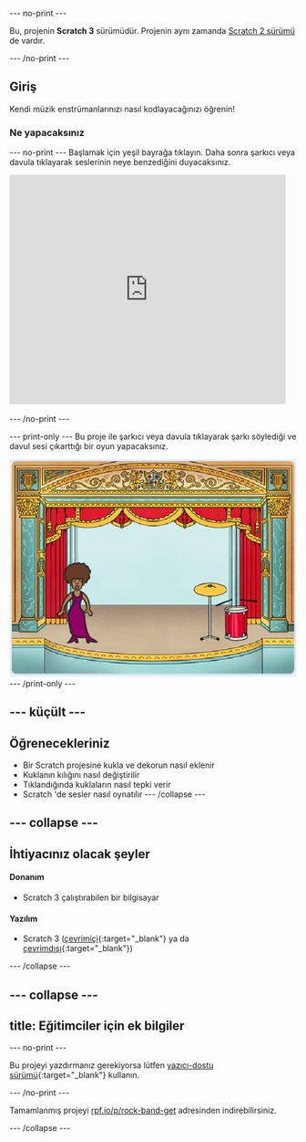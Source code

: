 \--- no-print \---

Bu, projenin **Scratch 3** sürümüdür. Projenin aynı zamanda [Scratch 2 sürümü](https://projects.raspberrypi.org/en/projects/rock-band-scratch2) de vardır.

\--- /no-print \---

## Giriş

Kendi müzik enstrümanlarınızı nasıl kodlayacağınızı öğrenin!

### Ne yapacaksınız

\--- no-print \--- Başlamak için yeşil bayrağa tıklayın. Daha sonra şarkıcı veya davula tıklayarak seslerinin neye benzediğini duyacaksınız.

<div class="scratch-preview">
  <iframe allowtransparency="true" width="485" height="402" src="https://scratch.mit.edu/projects/embed/276872220/?autostart=false" frameborder="0" scrolling="no"></iframe>
</div>

\--- /no-print \---

\--- print-only \--- Bu proje ile şarkıcı veya davula tıklayarak şarkı söylediği ve davul sesi çıkarttığı bir oyun yapacaksınız.

![oyun ekran alıntısı](images/demo.png) \--- /print-only \---

## \--- küçült \---

## Öğrenecekleriniz

+ Bir Scratch projesine kukla ve dekorun nasıl eklenir
+ Kuklanın kılığını nasıl değiştirilir
+ Tıklandığında kuklaların nasıl tepki verir
+ Scratch 'de sesler nasıl oynatılır \--- /collapse \---

## \--- collapse \---

## İhtiyacınız olacak şeyler

#### Donanım

+ Scratch 3 çalıştırabilen bir bilgisayar

#### Yazılım

+ Scratch 3 ([çevrimiçi](http://rpf.io/scratchon){:target="_blank"} ya da [çevrimdışı](http://rpf.io/scratchoff){:target="_blank"})

\--- /collapse \---

## \--- collapse \---

## title: Eğitimciler için ek bilgiler

\--- no-print \---

Bu projeyi yazdırmanız gerekiyorsa lütfen [yazıcı-dostu sürümü](https://projects.raspberrypi.org/en/projects/rock-band/print){:target="_blank"} kullanın.

\--- /no-print \---

Tamamlanmış projeyi [rpf.io/p/rock-band-get](http://rpf.io/p/en/rock-band-get) adresinden indirebilirsiniz.

\--- /collapse \---